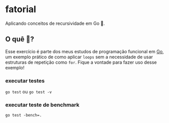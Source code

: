 # fatorial
Aplicando conceitos de recursividade em Go 🦚.

## O quê 🚩?
Esse exercício é parte dos meus estudos de programação funcional em [Go](http://go.dev), um exemplo prático de como aplicar `loops` sem a necessidade de usar estruturas de repetição como `for`. Fique a vontade para fazer uso desse exemplo!

### executar testes
`go test`
ou
`go test -v`

### executar teste de benchmark
`go test -bench=.`
